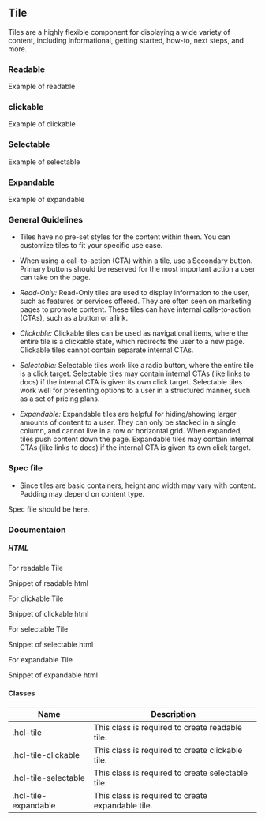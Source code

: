 ## Tile

Tiles are a highly flexible component for displaying a wide variety of content, including informational, getting started, how-to, next steps, and more.

### Readable

Example of readable

### clickable

Example of clickable

### Selectable

Example of selectable

### Expandable

Example of expandable

### General Guidelines

- Tiles have no pre-set styles for the content within them. You can customize tiles to fit your specific use case.

- When using a call-to-action (CTA) within a tile, use a Secondary button. Primary buttons should be reserved for the most important action a user can take on the page.

- _Read-Only:_ Read-Only tiles are used to display information to the user, such as features or services offered. They are often seen on marketing pages to promote content. These tiles can have internal calls-to-action (CTAs), such as a button or a link.

- _Clickable:_ Clickable tiles can be used as navigational items, where the entire tile is a clickable state, which redirects the user to a new page. Clickable tiles cannot contain separate internal CTAs.

- _Selectable:_ Selectable tiles work like a radio button, where the entire tile is a click target. Selectable tiles may contain internal CTAs (like links to docs) if the internal CTA is given its own click target. Selectable tiles work well for presenting options to a user in a structured manner, such as a set of pricing plans.

- _Expandable:_ Expandable tiles are helpful for hiding/showing larger amounts of content to a user. They can only be stacked in a single column, and cannot live in a row or horizontal grid. When expanded, tiles push content down the page. Expandable tiles may contain internal CTAs (like links to docs) if the internal CTA is given its own click target.

### Spec file

- Since tiles are basic containers, height and width may vary with content. Padding may depend on content type.

Spec file should be here.

### Documentaion

##### HTML

For readable Tile

Snippet of readable html

For clickable Tile

Snippet of clickable html

For selectable Tile

Snippet of selectable html

For expandable Tile

Snippet of expandable html

#### Classes

| Name                 | Description                                       |
| -------------------- | ------------------------------------------------- |
| .hcl-tile            | This class is required to create readable tile.   |
| .hcl-tile-clickable  | This class is required to create clickable tile.  |
| .hcl-tile-selectable | This class is required to create selectable tile. |
| .hcl-tile-expandable | This class is required to create expandable tile. |

